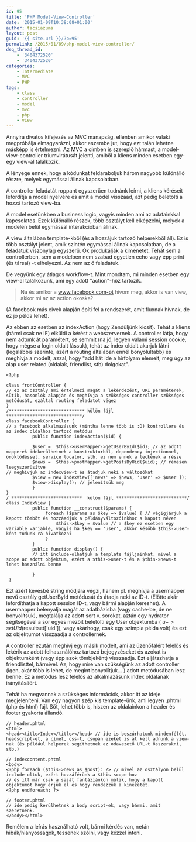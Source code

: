 ```yaml
---
id: 95
title: 'PHP Model-View-Controller'
date: '2015-01-09T10:38:08+01:00'
author: tacsiazuma
layout: post
guid: '{{ site.url }}/?p=95'
permalink: /2015/01/09/php-model-view-controller/
dsq_thread_id:
    - '3404372520'
    - '3404372520'
categories:
    - Intermediate
    - MVC
    - PHP
tags:
    - class
    - controller
    - model
    - mvc
    - php
    - view
---
```


Annyira divatos kifejezés az MVC manapság, ellenben amikor valaki megpróbálja elmagyarázni, akkor eszembe jut, hogy ezt talán lehetne másképp is értelmezni. Az MVC a címben is szereplő hármast, a model-view-controller triumvirátusát jelenti, amiből a kliens minden esetben egy-egy view-al találkozik.

A lényege ennek, hogy a kódunkat feldaraboljuk három nagyobb különálló részre, melyek egymással állnak kapcsolatban.

A controller feladatát roppant egyszerűen tudnánk leírni, a kliens kéréseit lefordítja a model nyelvére és amit a model visszaad, azt pedig beletölti a hozzá tartozó view-ba.

A model esetünkben a business logic, vagyis minden ami az adatainkkal kapcsolatos. Ezek különálló részek, több osztályt kell elképzelni, melyek a modelen belül egymással interakcióban állnak.

A view általában template-kből (és a hozzájuk tartozó helperekből áll). Ez is több osztályt jelent, amik szintén egymással állnak kapcsolatban, de a feladatuk viszonylag egyszerű. Ők produkálják a kimenetet. Tehát sem a controllerben, sem a modelben nem szabad egyetlen echo vagy épp print (és társai) -t elhelyezni. Az nem az ő feladatuk.

De vegyünk egy átlagos workflow-t. Mint mondtam, mi minden esetben egy view-al találkozunk, ami egy adott "action"-höz tartozik.

> Na és amikor a www.facebook.com-ot hívom meg, akkor is van view, akkor mi az az action okoska?

(A facebook más elvek alapján építi fel a rendszerét, amit fluxnak hívnak, de ez jó példa lehet).

Az ebben az esetben az indexAction (hogy Zendüljünk kicsit). Tehát a kliens (bármi csak ne IE) elküldi a kérést a webszervernek. A controller látja, hogy nem adtunk át paramétert, se semmit (na jó, legyen valami session cookie, hogy mégse a login oldalt lássuk), tehát az index oldalt akarjuk látni (legalábbis szerinte, azért a routing általában ennél bonyolultabb) és meghívja a modelt, azzal, hogy "add hát ide a hírfolyam elemeit, meg úgy az alap user related (oldalak, friendlist, stb) dolgokat".

```
<?php

class frontController {
// ez az osztály ami értelmezi magát a lekérdezést, URI paraméterek, sütik, hasonlók alapján és meghívja a szükséges controller szükséges metódusát, ezáltal routing feladatot végez
}
/***************************** külön fájl *****************************/
class facebookController {
// a facebook alkalmazásunk (mintha lenne több is :D) kontrollere és az index oldalhoz tartozó metódus
          public function indexAction($id) {

          $user =  $this->userMapper->getUserById($id); // az adott mapperek idekerülhetnek a konstruktorból, dependency injectionnel, öröklődéssel, service locator, stb. ez nem ennek a leckének a része        
          $news =  $this->postMapper->getPostsByUid($uid); // rémesen leegyszerüsítve
// meghívjuk az indexview-t és átadjuk neki a változókat
          $view = new IndexView(['news' => $news, 'user' => $user ]); 
          $view->display(); // jelenítsük meg
          }
}
/ ***************************  külön fájl ***************************/
class IndexView {
          public function __construct($params) {
               foreach ($params as $key => $value) { // végigjárjuk a kapott tömböt és hozzáadjuk a példányváltozóinkhoz a kapott néven
                   $this->$key = $value // a $key ez esetben egy variable variable, vagyis ha $key == 'user', akkor később $this->user-ként tudunk rá hivatkozni  
               }
          }
          public function display() {
          // itt include-olhatjuk a template fájljainkat, mivel a scope az adott objektum, ezért a $this->user-t és a $this->news-t lehet használni benne

          }
 }
```

Ezt azért kevésbé string módjára végzi, hanem pl. meghívja a usermapper nevű osztály getUserById metódusát és átadja neki az ID-t. (Előtte akár lefordíthatja a kapott session ID-t, vagy bármi alapján kereshet). A usermapper belenyalja magát az adatbázisba (vagy cache-be, de ne bonyolítsuk), megtalálja az adott sort v. sorokat, aztán egy hydrator segítségével a sor egyes mezőit beletölti egy User objektumba ( $u->setUid($resultset\['uid'\]), vagy akárhogy, csak egy szimpla példa volt) és ezt az objektumot visszaadja a controllernek.

A controller ezután meghívj egy másik modelt, ami az üzenőfalért felelős és lekérik az adott felhasználóhoz tartozó bejegyzéseket és azokat is objektumként (vagy épp azok tömbjeként) visszaadja. Ezt eljátszhatja a friendlisttel, bármivel. Az, hogy mire van szükségünk az adott controller (igen, akár több is lehet, de megint bonyolítjuk... ) adott metódusában lesz benne. Ez a metódus lesz felelős az alkalmazásunk index oldalának irányításáért.

Tehát ha megvannak a szükséges információk, akkor itt az ideje megjeleníteni. Van egy nagyon szép kis template-ünk, ami legyen .phtml (php és html) fájl. Sőt, lehet több is, hiszen az oldalainkon a header és footer gyakorta állandó.

```
// header.phtml
<html>
<head><title>Index</title></head> // ide is beszúrhatunk mindenfélét, headscript-et, a címet, css-t, csupán ezeket is át kell adnunk a view-nak (és például helperek segíthetnek az odavezető URL-t összerakni, stb.)
```

```
// indexcontent.phtml
<body>
<?php foreach ($this->news as $post): ?> // mivel az osztályon belül include-oltuk, ezért hozzáférünk a $this scope-hoz
// és itt már csak a saját fantáziánkon múlik, hogy a kapott objektumot hogy érjük el és hogy rendezzük a kinézetét.
<?php endforeach; ?>
```

```
// footer.phtml
// ide pedig kerülhetnek a body script-ek, vagy bármi, amit szeretnénk.
</body></html>
```

Remélem a leírás használható volt, bármi kérdés van, netán hibák/hiányosságok, tessenek szólni, vagy kézzel inteni.

</body></html>
